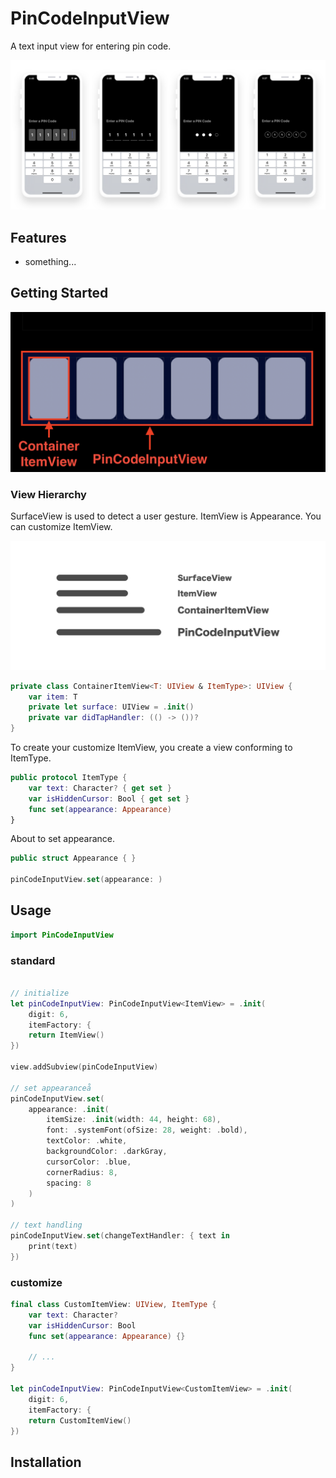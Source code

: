 # PinCodeInputView
A text input view for entering pin code. 

![](demo.png)

## Features

- something...

## Getting Started


![](description1.png)

### View Hierarchy

SurfaceView is used to detect a user gesture.
ItemView is Appearance. You can customize ItemView.

![](description2.png)

```swift
private class ContainerItemView<T: UIView & ItemType>: UIView {
    var item: T
    private let surface: UIView = .init()
    private var didTapHandler: (() -> ())?
}
```

To create your customize ItemView, you create a view conforming to ItemType.
```swift
public protocol ItemType {
    var text: Character? { get set }
    var isHiddenCursor: Bool { get set }
    func set(appearance: Appearance)
}
```

About  to set appearance.
```swift
public struct Appearance { }

pinCodeInputView.set(appearance: )
```


## Usage


```swift
import PinCodeInputView
```

### standard
```swift

// initialize
let pinCodeInputView: PinCodeInputView<ItemView> = .init(
    digit: 6,
    itemFactory: {
    return ItemView()
})

view.addSubview(pinCodeInputView)

// set appearanceå
pinCodeInputView.set(
    appearance: .init(
        itemSize: .init(width: 44, height: 68),
        font: .systemFont(ofSize: 28, weight: .bold),
        textColor: .white,
        backgroundColor: .darkGray,
        cursorColor: .blue,
        cornerRadius: 8,
        spacing: 8
    )
)

// text handling
pinCodeInputView.set(changeTextHandler: { text in
    print(text)
})
```

### customize

```swift
final class CustomItemView: UIView, ItemType {
    var text: Character?
    var isHiddenCursor: Bool
    func set(appearance: Appearance) {}
    
    // ...
}

let pinCodeInputView: PinCodeInputView<CustomItemView> = .init(
    digit: 6,
    itemFactory: {
    return CustomItemView()
})
```

## Installation


